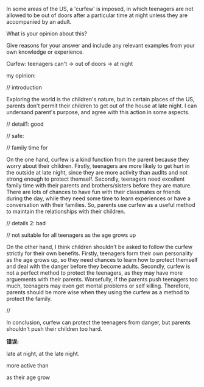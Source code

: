 In some areas of the US, a 'curfew' is imposed, in which teenagers are not allowed to be out of doors after a particular time at night unless they are accompanied by an adult.

What is your opinion about this?

Give reasons for your answer and include any relevant examples from your own knowledge or experience.



Curfew: teenagers can't -> out of doors -> at night

my opinion:



// introduction

Exploring the world is the children's nature, but in certain places of the US, parents don't permit their children to get out of the house at late night. I can undersand parent's purpose, and agree with this action in some aspects.

// detail1: good

// safe:

// family time for

On the one hand, curfew is a kind function from the parent because they worry about their children. Firstly, teenagers are more likely to get hurt in the outside at late night, since they are more activity than audlts and not strong enough to protect themself. Secondly, teenagers need excellent family time with their parents and brothers/sisters before they are mature. There are lots of chances to have fun with their classmates or friends during the day, while they need some time to learn experiences or have a conversation with their families. So, parents use curfew as a useful method to maintain the relationships with their children.

// details 2: bad

// not suitable for all teenagers as the age grows up

On the other hand, I think children shouldn't be asked to follow the curfew strictly for their own benefits. Firstly, teenagers form their own personality as the age grows up, so they need chances to learn how to protect themself and deal with the danger before they become adults. Secondly, curfew is not a perfect method to protect the teenagers, as they may have more arguements with their parents. Worsefully, if the parents push teenagers too much, teenagers may even get mental problems or self killing. Therefore, parents should be more wise when they using the curfew as a method to protect the family.

// 

In conclusion, curfew can protect the teenagers from danger, but parents shouldn't push their children too hard.



**错误:**

late at night, at the late night.

more active than

as their age grow











